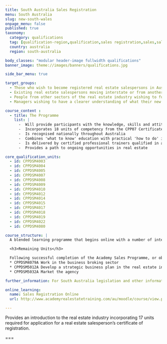 ```yaml
---
title: South Australia Sales Registration
menu: South Australia
slug: new-south-wales
onpage_menu: false
published: true
taxonomy:
  category: qualifications
  tag: [qualification-region,qualification,sales registration,sales,sales consultants,south australia]
  country: australia
  region: south-australia

body_classes: "modular header-image fullwidth qualifications"
banner_image: theme://images/banners/qualifications.jpg

side_bar_menu: true

target_groups:
  - Those who wish to become registered real estate salespersons in Australia
  - Existing real estate salespersons moving interstate or from another country wishing to register as a salesperson
  - People from other sectors of the real estate industry wishing to further develop their knowledge or skills in specific areas
  - Managers wishing to have a clearer understanding of what their new recruits are learning

course_content :
  - title: The Programme
    list: |
      -  Will provide participants with the knowledge, skills and attitudes to build a successful career in real estate sales
      -  Incorporates 18 units of competency from the CPP07 Certificate IV in Property Services (Real Estate)
      -  Is recognised nationally throughout Australia
      -  Combines 'what to know' education with practical 'how to do' instruction
      -  Is delivered by certified professional trainers qualified in accelerated learning techniques to enhance learning retention and student engagement
      -  Provides a path to ongoing opportunities in real estate

core_qualification_units:
  - id: CPPDSM4003
  - id: CPPDSM4004
  - id: CPPDSM4005
  - id: CPPDSM4007
  - id: CPPDSM4008
  - id: CPPDSM4009
  - id: CPPDSM4010
  - id: CPPDSM4012
  - id: CPPDSM4014
  - id: CPPDSM4015
  - id: CPPDSM4017
  - id: CPPDSM4018
  - id: CPPDSM4019
  - id: CPPDSM4022
  - id: CPPDSM4080

course_structure: |
  A blended learning programme that begins online with a number of interactive tasks that you can do from your own computer. This is followed by a full day in the Academy classroom that includes application of knowledge gained and one-on-one guidance to help you achieve success.

  <h3>Remaining Units</h3>

  Following successful completion of the Academy Sales Programme, or obtaining sufficient recognition of prior learning through the Academy, the remaining units are completed through another RTO in class or online.
  * CPPDSM4079A Work in the business broking sector
  * CPPDSM5012A Develop a strategic business plan in the real estate industry
  * CPPDSM5032A Market the agency

further_information: For South Australia legislation and other information visit [Office of Business and Consumer Affairs](http://www.cbs.sa.gov.au/wcm/).

online_learning:
  name: Sales Registration Online
  url: http://www.academyrealestatetraining.com/au/moodle/course/view.php?id=127

---
```


Provides an introduction to the real estate industry incorporating 17 units required for application for a real estate salesperson’s certificate of registration.

===
